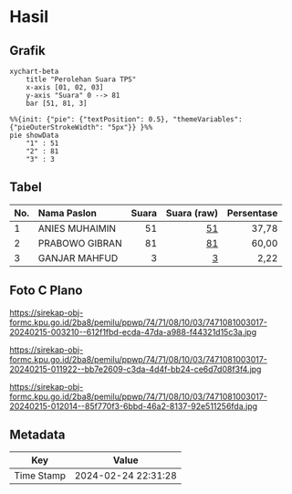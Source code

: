 # Hasil

## Grafik

```mermaid
xychart-beta
    title "Perolehan Suara TPS"
    x-axis [01, 02, 03]
    y-axis "Suara" 0 --> 81
    bar [51, 81, 3]
```

```mermaid
%%{init: {"pie": {"textPosition": 0.5}, "themeVariables": {"pieOuterStrokeWidth": "5px"}} }%%
pie showData
    "1" : 51
    "2" : 81
    "3" : 3
```

## Tabel

| No. | Nama Paslon    | Suara | Suara (raw) | Persentase |
|:--- |:-------------- | -----:| -----------:| ----------:|
| 1   | ANIES MUHAIMIN | 51    | [51][p-1]   | 37,78      |
| 2   | PRABOWO GIBRAN | 81    | [81][p-2]   | 60,00      |
| 3   | GANJAR MAHFUD  | 3     | [3][p-3]    | 2,22       |


[p-1]: https://github.com/gigit-pemilu/pemilu-2024-74-sulawesi-tenggara/blob/main/pilpres/hitung-suara/sub/74-sulawesi-tenggara/sub/71-kota-kendari/sub/08-kadia/sub/1003-pondambea/sub/017-tps/sub/paslon-1.txt
[p-2]: https://github.com/gigit-pemilu/pemilu-2024-74-sulawesi-tenggara/blob/main/pilpres/hitung-suara/sub/74-sulawesi-tenggara/sub/71-kota-kendari/sub/08-kadia/sub/1003-pondambea/sub/017-tps/sub/paslon-2.txt
[p-3]: https://github.com/gigit-pemilu/pemilu-2024-74-sulawesi-tenggara/blob/main/pilpres/hitung-suara/sub/74-sulawesi-tenggara/sub/71-kota-kendari/sub/08-kadia/sub/1003-pondambea/sub/017-tps/sub/paslon-3.txt

## Foto C Plano

https://sirekap-obj-formc.kpu.go.id/2ba8/pemilu/ppwp/74/71/08/10/03/7471081003017-20240215-003210--612f1fbd-ecda-47da-a988-f44321d15c3a.jpg

https://sirekap-obj-formc.kpu.go.id/2ba8/pemilu/ppwp/74/71/08/10/03/7471081003017-20240215-011922--bb7e2609-c3da-4d4f-bb24-ce6d7d08f3f4.jpg

https://sirekap-obj-formc.kpu.go.id/2ba8/pemilu/ppwp/74/71/08/10/03/7471081003017-20240215-012014--85f770f3-6bbd-46a2-8137-92e511256fda.jpg


## Metadata

| Key        | Value               |
| ---------- | ------------------- |
| Time Stamp | 2024-02-24 22:31:28 |



